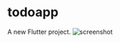 # todoapp

A new Flutter project.
![screenshot](https://user-images.githubusercontent.com/74424030/197264450-a871b2ca-8fbc-4467-bd5f-f758237d0209.png)
